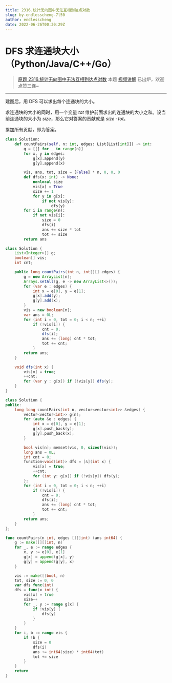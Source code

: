 ```yaml
---
title: 2316.统计无向图中无法互相到达点对数
slug: by-endlesscheng-7l50
author: endlesscheng
date: 2022-06-26T00:30:29Z
---
```

# DFS 求连通块大小（Python/Java/C++/Go）
 
> [原题 2316.统计无向图中无法互相到达点对数](https://leetcode.cn/problems/count-unreachable-pairs-of-nodes-in-an-undirected-graph)
本题 [视频讲解](https://www.bilibili.com/video/BV143411w7Wx) 已出炉，欢迎点赞三连~

---

建图后，用 DFS 可以求出每个连通块的大小。

求连通块的大小的同时，用一个变量 $\textit{tot}$ 维护前面求出的连通块的大小之和。设当前连通块的大小为 $\textit{size}$，那么它对答案的贡献就是 $\textit{size}\cdot\textit{tot}$。

累加所有贡献，即为答案。

```py [sol1-Python3]
class Solution:
    def countPairs(self, n: int, edges: List[List[int]]) -> int:
        g = [[] for _ in range(n)]
        for x, y in edges:
            g[x].append(y)
            g[y].append(x)

        vis, ans, tot, size = [False] * n, 0, 0, 0
        def dfs(x: int) -> None:
            nonlocal size
            vis[x] = True
            size += 1
            for y in g[x]:
                if not vis[y]:
                    dfs(y)
        for i in range(n):
            if not vis[i]:
                size = 0
                dfs(i)
                ans += size * tot
                tot += size
        return ans
```

```java [sol1-Java]
class Solution {
    List<Integer>[] g;
    boolean[] vis;
    int cnt;

    public long countPairs(int n, int[][] edges) {
        g = new ArrayList[n];
        Arrays.setAll(g, e -> new ArrayList<>());
        for (var e : edges) {
            int x = e[0], y = e[1];
            g[x].add(y);
            g[y].add(x);
        }
        vis = new boolean[n];
        var ans = 0L;
        for (int i = 0, tot = 0; i < n; ++i)
            if (!vis[i]) {
                cnt = 0;
                dfs(i);
                ans += (long) cnt * tot;
                tot += cnt;
            }
        return ans;
    }

    void dfs(int x) {
        vis[x] = true;
        ++cnt;
        for (var y : g[x]) if (!vis[y]) dfs(y);
    }
}
```

```cpp [sol1-C++]
class Solution {
public:
    long long countPairs(int n, vector<vector<int>> &edges) {
        vector<vector<int>> g(n);
        for (auto &e : edges) {
            int x = e[0], y = e[1];
            g[x].push_back(y);
            g[y].push_back(x);
        }

        bool vis[n]; memset(vis, 0, sizeof(vis));
        long ans = 0L;
        int cnt = 0;
        function<void(int)> dfs = [&](int x) {
            vis[x] = true;
            ++cnt;
            for (int y: g[x]) if (!vis[y]) dfs(y);
        };
        for (int i = 0, tot = 0; i < n; ++i)
            if (!vis[i]) {
                cnt = 0;
                dfs(i);
                ans += (long) cnt * tot;
                tot += cnt;
            }
        return ans;
    }
};
```

```go [sol1-Go]
func countPairs(n int, edges [][]int) (ans int64) {
	g := make([][]int, n)
	for _, e := range edges {
		x, y := e[0], e[1]
		g[x] = append(g[x], y)
		g[y] = append(g[y], x)
	}

	vis := make([]bool, n)
	tot, size := 0, 0
	var dfs func(int)
	dfs = func(x int) {
		vis[x] = true
		size++
		for _, y := range g[x] {
			if !vis[y] {
				dfs(y)
			}
		}
	}
	for i, b := range vis {
		if !b {
			size = 0
			dfs(i)
			ans += int64(size) * int64(tot)
			tot += size
		}
	}
	return
}
```

